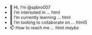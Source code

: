 - 👋 Hi, I’m @spbro007
- 👀 I’m interested in ... html
- 🌱 I’m currently learning ... html
- 💞️ I’m looking to collaborate on ... html5
- 📫 How to reach me ... html _maybe_

<!---
spbro007/spbro007 is a ✨ special ✨ repository because its `README.md` (this file) appears on your GitHub profile.
You can click the Preview link to take a look at your changes.
--->
